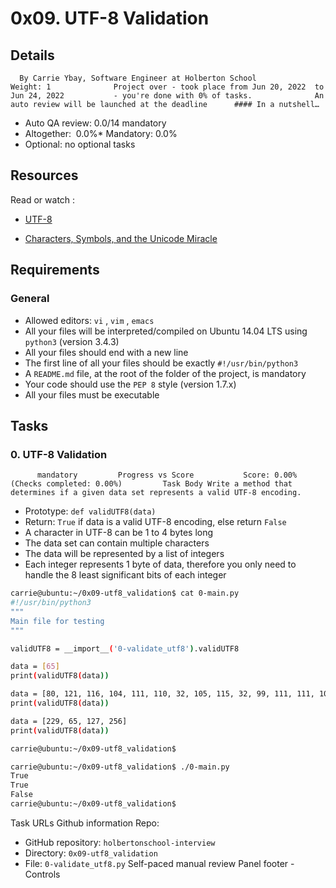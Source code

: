 # 0x09. UTF-8 Validation
## Details
      By Carrie Ybay, Software Engineer at Holberton School          Weight: 1              Project over - took place from Jun 20, 2022  to Jun 24, 2022           - you're done with 0% of tasks.              An auto review will be launched at the deadline      #### In a nutshell…
* Auto QA review:          0.0/14 mandatory      
* Altogether:         0.0%* Mandatory: 0.0%
* Optional: no optional tasks

## Resources
Read or watch :
* [UTF-8](https://intranet.hbtn.io/rltoken/qVyzvKu0K89D0Aiz2Ssvgw) 

* [Characters, Symbols, and the Unicode Miracle](https://intranet.hbtn.io/rltoken/fZDmbf_oigBn5Ziy7ai0pg) 

## Requirements
### General
* Allowed editors:  ` vi ` ,  ` vim ` ,  ` emacs ` 
* All your files will be interpreted/compiled on Ubuntu 14.04 LTS using  ` python3 `  (version 3.4.3)
* All your files should end with a new line
* The first line of all your files should be exactly  ` #!/usr/bin/python3 ` 
* A  ` README.md `  file, at the root of the folder of the project, is mandatory
* Your code should use the  ` PEP 8 `  style (version 1.7.x)
* All your files must be executable
## Tasks
### 0. UTF-8 Validation
          mandatory         Progress vs Score           Score: 0.00% (Checks completed: 0.00%)         Task Body Write a method that determines if a given data set represents a valid UTF-8 encoding.
* Prototype:  ` def validUTF8(data) ` 
* Return:  ` True `  if data is a valid UTF-8 encoding, else return  ` False ` 
* A character in UTF-8 can be 1 to 4 bytes long
* The data set can contain multiple characters
* The data will be represented by a list of integers
* Each integer represents 1 byte of data, therefore you only need to handle the 8 least significant bits of each integer
```bash
carrie@ubuntu:~/0x09-utf8_validation$ cat 0-main.py
#!/usr/bin/python3
"""
Main file for testing
"""

validUTF8 = __import__('0-validate_utf8').validUTF8

data = [65]
print(validUTF8(data))

data = [80, 121, 116, 104, 111, 110, 32, 105, 115, 32, 99, 111, 111, 108, 33]
print(validUTF8(data))

data = [229, 65, 127, 256]
print(validUTF8(data))

carrie@ubuntu:~/0x09-utf8_validation$

```
```bash
carrie@ubuntu:~/0x09-utf8_validation$ ./0-main.py
True
True
False
carrie@ubuntu:~/0x09-utf8_validation$

```
 Task URLs  Github information Repo:
* GitHub repository:  ` holbertonschool-interview ` 
* Directory:  ` 0x09-utf8_validation ` 
* File:  ` 0-validate_utf8.py ` 
 Self-paced manual review  Panel footer - Controls 
